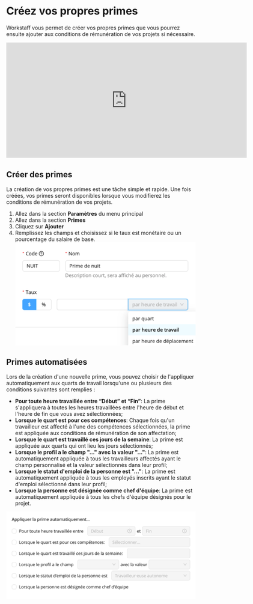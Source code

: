 # Créez vos propres primes

Workstaff vous permet de créer vos propres primes que vous pourrez ensuite ajouter aux conditions de rémunération de vos projets si nécessaire.

<iframe width="640" height="307" src="https://www.loom.com/embed/f94e6a266ac043e0b325d9bba2edf734" frameborder="0" webkitallowfullscreen mozallowfullscreen allowfullscreen></iframe>

## Créer des primes
La création de vos propres primes est une tâche simple et rapide. Une fois créées, vos primes seront disponibles lorsque vous modifierez les conditions de rémunération de vos projets.
1. Allez dans la section **Paramètres** du menu principal
2. Allez dans la section **Primes**
3. Cliquez sur **Ajouter**
4. Remplissez les champs et choisissez si le taux est monétaire ou un pourcentage du salaire de base.
![Premiums.png](Images/Premiums.png)

## Primes automatisées 
Lors de la création d'une nouvelle prime, vous pouvez choisir de l'appliquer automatiquement aux quarts de travail lorsqu'une ou plusieurs des conditions suivantes sont remplies :

- **Pour toute heure travaillée entre “Début” et “Fin”**: La prime s'appliquera à toutes les heures travaillées entre l'heure de début et l'heure de fin que vous avez sélectionnées;
- **Lorsque le quart est pour ces compétences**: Chaque fois qu'un travailleur est affecté à l'une des compétences sélectionnées, la prime est appliquée aux conditions de rémunération de son affectation;
- **Lorsque le quart est travaillé ces jours de la semaine**: La prime est appliquée aux quarts qui ont lieu les jours sélectionnés;
- **Lorsque le profil a le champ "..." avec la valeur "..."**: La prime est automatiquement appliquée à tous les travailleurs affectés ayant le champ personnalisé et la valeur sélectionnés dans leur profil;
- **Lorsque le statut d'emploi de la personne est "..."**: La prime est automatiquement appliquée à tous les employés inscrits ayant le statut d'emploi sélectionné dans leur profil;
- **Lorsque la personne est désignée comme chef d'équipe**: La prime est automatiquement appliquée à tous les chefs d'équipe désignés pour le projet.

![Prime automatisée](Images/prime-auto.png)